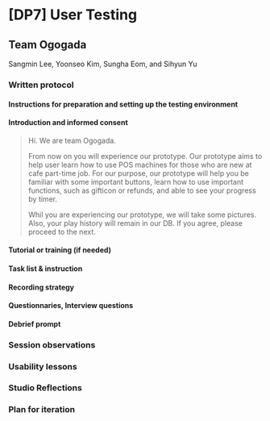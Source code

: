 # [DP7] User Testing

## Team Ogogada
Sangmin Lee, Yoonseo Kim, Sungha Eom, and Sihyun Yu

### Written protocol

####  Instructions for preparation and setting up the testing environment

#### Introduction and informed consent

> Hi. We are team Ogogada.
>
> From now on you will experience our prototype. Our prototype aims to help user learn how to use POS machines for those who are new at cafe part-time job. For our purpose, our prototype will help you be familiar with some important buttons, learn how to use important functions, such as gifticon or refunds, and able to see your progress by timer.
>
> Whil you are experiencing our prototype, we will take some pictures. Also, your play history will remain in our DB. If you agree, please proceed to the next.

#### Tutorial or training (if needed)

#### Task list & instruction

#### Recording strategy

#### Questionnaries, Interview questions

#### Debrief prompt

### Session observations

### Usability lessons

### Studio Reflections

### Plan for iteration
